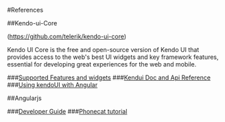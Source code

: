 #References

##Kendo-ui-Core

(https://github.com/telerik/kendo-ui-core)

Kendo UI Core is the free and open-source version of Kendo UI that provides access to the web's best UI widgets and key framework features, essential for developing great experiences for the web and mobile.

###[Supported Features and widgets](kendoui/supportedFeatures.md)
###[Kendui Doc and Api Reference](http://docs.telerik.com/kendo-ui/introduction)
###[Using kendoUI with Angular](http://docs.telerik.com/kendo-ui/AngularJS/introduction#using-kendo-with-angularjs)

##Angularjs

###[Developer Guide](https://docs.angularjs.org/guide/introduction)
###[Phonecat tutorial](https://docs.angularjs.org/tutorial)
